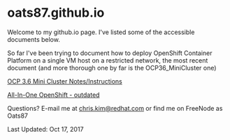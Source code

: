 # oats87.github.io

Welcome to my github.io page. I've listed some of the accessible documents below.

So far I've been trying to document how to deploy OpenShift Container Platform on a single VM host on a restricted network, the most recent document (and more thorough one by far is the OCP36_MiniCluster one)

[OCP 3.6 Mini Cluster Notes/Instructions](https://oats87.github.io/OCP36_Mini_Cluster)

[All-In-One OpenShift - outdated](https://oats87.github.io/all-in-one-openshift)

Questions? E-mail me at [chris.kim@redhat.com](mailto:chris.kim@redhat.com) or find me on FreeNode as Oats87

Last Updated: Oct 17, 2017

